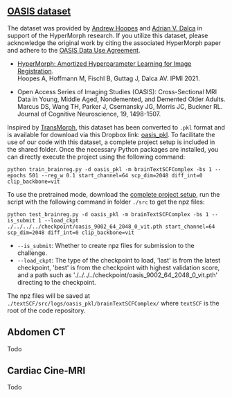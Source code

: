 ## [OASIS dataset](https://github.com/adalca/medical-datasets/blob/master/neurite-oasis.md)
The dataset was provided by [Andrew Hoopes](https://www.nmr.mgh.harvard.edu/user/3935749) and [Adrian V. Dalca](http://www.mit.edu/~adalca/) in support of the HyperMorph research. If you utilize this dataset, please acknowledge the original work by citing the associated HyperMorph paper and adhere to the [OASIS Data Use Agreement](http://oasis-brains.org/#access).


 - [HyperMorph: Amortized Hyperparameter Learning for Image Registration](https://arxiv.org/abs/2101.01035).  
   Hoopes A, Hoffmann M, Fischl B, Guttag J, Dalca AV.
   IPMI 2021.

 - Open Access Series of Imaging Studies (OASIS): Cross-Sectional MRI Data in Young, Middle Aged, Nondemented, and Demented Older Adults.  
    Marcus DS, Wang TH, Parker J, Csernansky JG, Morris JC, Buckner RL.  
    Journal of Cognitive Neuroscience, 19, 1498-1507.

Inspired by [TransMorph](https://github.com/junyuchen245/TransMorph_Transformer_for_Medical_Image_Registration), this dataset has been converted to `.pkl` format and is available for download via this Dropbox link:  [oasis_pkl](https://www.dropbox.com/scl/fo/ve4wancuxty69kulxmn10/h?rlkey=kygv9b16p70fh3gocj6c6l8l0&dl=0). To facilitate the use of our code with this dataset, a complete project setup is included in the shared folder. Once the necessary Python packages are installed, you can directly execute the project using the following command:

```
python train_brainreg.py -d oasis_pkl -m brainTextSCFComplex -bs 1 --epochs 501 --reg_w 0.1 start_channel=64 scp_dim=2048 diff_int=0 clip_backbone=vit
```

To use the pretrained mode, download the [complete project setup](https://www.dropbox.com/scl/fo/ve4wancuxty69kulxmn10/h?rlkey=kygv9b16p70fh3gocj6c6l8l0&dl=0), run the script with the following command in folder `./src` to get the npz files:
```
python test_brainreg.py -d oasis_pkl -m brainTextSCFComplex -bs 1 --is_submit 1 --load_ckpt ./../../../checkpoint/oasis_9002_64_2048_0_vit.pth start_channel=64 scp_dim=2048 diff_int=0 clip_backbone=vit
```
- `--is_submit`: Whether to create npz files for submission to the challenge.
- `--load_ckpt`: The type of the checkpoint to load, 'last' is from the latest checkpoint, 'best' is from the checkpoint with highest validation score, and a path such as './../../../checkpoint/oasis_9002_64_2048_0_vit.pth' directing to the checkpoint.

The npz files will be saved at `./textSCF/src/logs/oasis_pkl/brainTextSCFComplex/` where `textSCF` is the root of the code repository.

## Abdomen CT

Todo

## Cardiac Cine-MRI

Todo